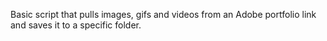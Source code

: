 Basic script that pulls images, gifs and videos from an Adobe portfolio link and saves it to a specific folder.
